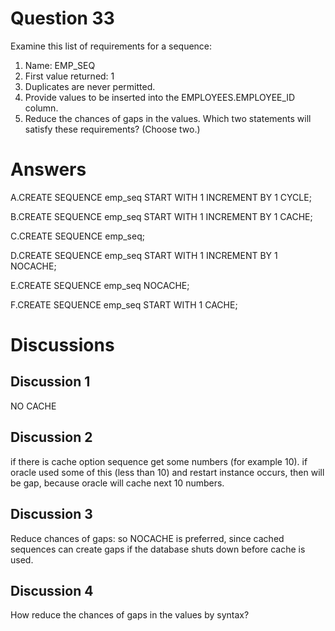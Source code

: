 # Question 33
Examine this list of requirements for a sequence:
1. Name: EMP_SEQ
2. First value returned: 1
3. Duplicates are never permitted.
4. Provide values to be inserted into the EMPLOYEES.EMPLOYEE_ID column.
5. Reduce the chances of gaps in the values.
Which two statements will satisfy these requirements? (Choose two.)

# Answers
A.CREATE SEQUENCE emp_seq START WITH 1 INCREMENT BY 1 CYCLE;

B.CREATE SEQUENCE emp_seq START WITH 1 INCREMENT BY 1 CACHE;

C.CREATE SEQUENCE emp_seq;

D.CREATE SEQUENCE emp_seq START WITH 1 INCREMENT BY 1 NOCACHE;

E.CREATE SEQUENCE emp_seq NOCACHE;

F.CREATE SEQUENCE emp_seq START WITH 1 CACHE;

# Discussions
## Discussion 1
NO CACHE

## Discussion 2
if there is cache option sequence get some numbers (for example 10). if oracle used some of this (less than 10) and restart instance occurs, then will be gap, because oracle will cache next 10 numbers.

## Discussion 3
Reduce chances of gaps: so NOCACHE is preferred, since cached sequences can create gaps if the database shuts down before cache is used.

## Discussion 4
How reduce the chances of gaps in the values by syntax?

